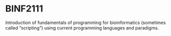 # BINF2111
Introduction of fundamentals of programming for bioinformatics (sometimes called “scripting”) using current programming languages and paradigms.  
